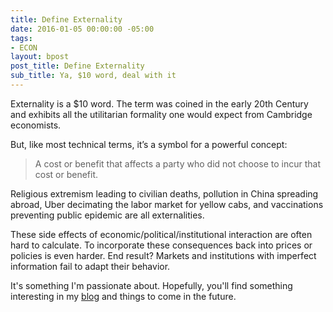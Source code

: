 ```yaml
---
title: Define Externality
date: 2016-01-05 00:00:00 -05:00
tags:
- ECON
layout: bpost
post_title: Define Externality
sub_title: Ya, $10 word, deal with it
---
```


Externality is a $10 word. The term was coined in the early 20th Century and exhibits all the utilitarian formality one would expect from Cambridge economists. 

But, like most technical terms, it’s a symbol for a powerful concept: 

> A cost or benefit that affects a party who did not choose to incur that cost or benefit.

Religious extremism leading to civilian deaths, pollution in China spreading abroad, Uber decimating the labor market for yellow cabs, and vaccinations preventing public epidemic are all externalities. 

These side effects of economic/political/institutional interaction are often hard to calculate. To incorporate these consequences back into prices or policies is even harder. End result? Markets and institutions with imperfect information fail to adapt their behavior.

It's something I'm passionate about. Hopefully, you'll find something interesting in my [blog]({{base}}/read) and things to come in the future.